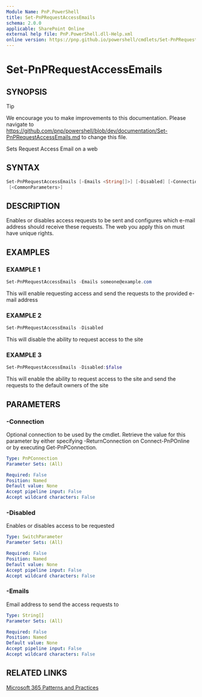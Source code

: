 ```yaml
---
Module Name: PnP.PowerShell
title: Set-PnPRequestAccessEmails
schema: 2.0.0
applicable: SharePoint Online
external help file: PnP.PowerShell.dll-Help.xml
online version: https://pnp.github.io/powershell/cmdlets/Set-PnPRequestAccessEmails.html
---
```

 
# Set-PnPRequestAccessEmails

## SYNOPSIS

> [!TIP]
> We encourage you to make improvements to this documentation. Please navigate to https://github.com/pnp/powershell/blob/dev/documentation/Set-PnPRequestAccessEmails.md to change this file.

Sets Request Access Email on a web

## SYNTAX

```powershell
Set-PnPRequestAccessEmails [-Emails <String[]>] [-Disabled] [-Connection <PnPConnection>]
 [<CommonParameters>]
```

## DESCRIPTION
Enables or disables access requests to be sent and configures which e-mail address should receive these requests. The web you apply this on must have unique rights.

## EXAMPLES

### EXAMPLE 1
```powershell
Set-PnPRequestAccessEmails -Emails someone@example.com
```

This will enable requesting access and send the requests to the provided e-mail address

### EXAMPLE 2
```powershell
Set-PnPRequestAccessEmails -Disabled
```

This will disable the ability to request access to the site

### EXAMPLE 3
```powershell
Set-PnPRequestAccessEmails -Disabled:$false
```

This will enable the ability to request access to the site and send the requests to the default owners of the site

## PARAMETERS

### -Connection
Optional connection to be used by the cmdlet. Retrieve the value for this parameter by either specifying -ReturnConnection on Connect-PnPOnline or by executing Get-PnPConnection.

```yaml
Type: PnPConnection
Parameter Sets: (All)

Required: False
Position: Named
Default value: None
Accept pipeline input: False
Accept wildcard characters: False
```

### -Disabled
Enables or disables access to be requested

```yaml
Type: SwitchParameter
Parameter Sets: (All)

Required: False
Position: Named
Default value: None
Accept pipeline input: False
Accept wildcard characters: False
```

### -Emails
Email address to send the access requests to

```yaml
Type: String[]
Parameter Sets: (All)

Required: False
Position: Named
Default value: None
Accept pipeline input: False
Accept wildcard characters: False
```



## RELATED LINKS

[Microsoft 365 Patterns and Practices](https://aka.ms/m365pnp)

